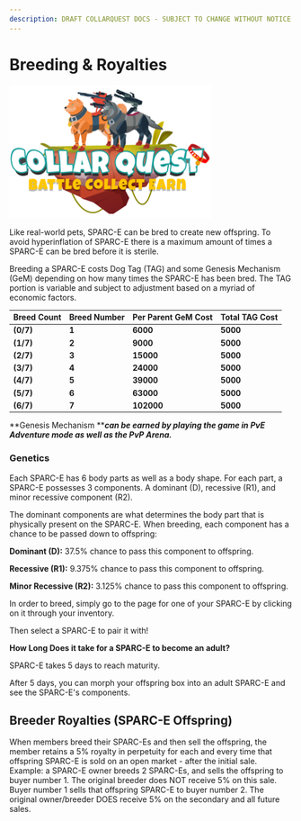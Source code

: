 ```yaml
---
description: DRAFT COLLARQUEST DOCS - SUBJECT TO CHANGE WITHOUT NOTICE.
---
```


# Breeding & Royalties

![CollarQuest a Metaverse Play2Earn Ecosystem](../../../.gitbook/assets/CQ-Title.png)

Like real-world pets, SPARC-E can be bred to create new offspring. To avoid hyperinflation of SPARC-E there is a maximum amount of times a SPARC-E can be bred before it is sterile.

Breeding a SPARC-E costs Dog Tag (TAG) and some Genesis Mechanism (GeM) depending on how many times the SPARC-E has been bred. The TAG portion is variable and subject to adjustment based on a myriad of economic factors.

| **Breed Count** | **Breed Number** | **Per Parent GeM Cost** | **Total TAG Cost** |
| --------------- | ---------------- | ----------------------- | ------------------ |
| **(0/7)**       | **1**            | **6000**                | **5000**           |
| **(1/7)**       | **2**            | **9000**                | **5000**           |
| **(2/7)**       | **3**            | **15000**               | **5000**           |
| **(3/7)**       | **4**            | **24000**               | **5000**           |
| **(4/7)**       | **5**            | **39000**               | **5000**           |
| **(5/7)**       | **6**            | **63000**               | **5000**           |
| **(6/7)**       | **7**            | **102000**              | **5000**           |

**Genesis Mechanism **_**can be earned by playing the game in PvE Adventure mode as well as the PvP Arena.**_

### **Genetics**

Each SPARC-E has 6 body parts as well as a body shape. For each part, a SPARC-E possesses 3 components. A dominant (D), recessive (R1), and minor recessive component (R2).

The dominant components are what determines the body part that is physically present on the SPARC-E. When breeding, each component has a chance to be passed down to offspring:

**Dominant (D):** 37.5% chance to pass this component to offspring.

**Recessive (R1):** 9.375% chance to pass this component to offspring.

**Minor Recessive (R2):** 3.125% chance to pass this component to offspring.

In order to breed, simply go to the page for one of your SPARC-E by clicking on it through your inventory.

Then select a SPARC-E to pair it with!

**How Long Does it take for a SPARC-E to become an adult?**

SPARC-E takes 5 days to reach maturity.

After 5 days, you can morph your offspring box into an adult SPARC-E and see the SPARC-E's components.

## Breeder Royalties (SPARC-E Offspring)

When members breed their SPARC-Es and then sell the offspring, the member retains a 5% royalty in perpetuity for each and every time that offspring SPARC-E is sold on an open market - after the initial sale. Example: a SPARC-E owner breeds 2 SPARC-Es, and sells the offspring to buyer number 1. The original breeder does NOT receive 5% on this sale. Buyer number 1 sells that offspring SPARC-E to buyer number 2. The original owner/breeder DOES receive 5% on the secondary and all future sales.
